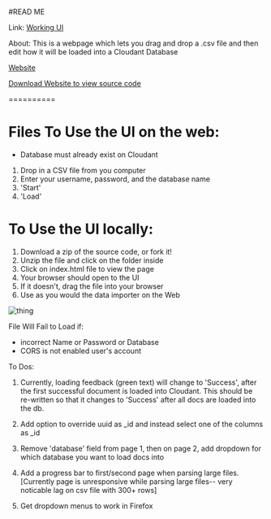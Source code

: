 #READ ME

Link: [Working UI](https://michellephung.github.io/CSVtoCloudant/)  

About:
This is a webpage which lets you drag and drop a .csv file and then edit how it will be loaded into a Cloudant Database


[Website](https://michellephung.github.io/CSVtoCloudant/)

[Download Website to view source code](https://github.com/michellephung/CSVtoCloudant)

==========

# Files To Use the UI on the web:

- Database must already exist on Cloudant
1. Drop in a CSV file from you computer
2. Enter your username, password, and the database name
3. 'Start'
4. 'Load'  

# To Use the UI locally:  
1. Download a zip of the source code, or fork it!
1. Unzip the file and click on the folder inside
1. Click on index.html file to view the page
2. Your browser should open to the UI
3. If it doesn't, drag the file into your browser
4. Use as you would the data importer on the Web


![thing](https://michellephung.github.io/CSVtoCloudant/screenshots/FrontPage.png)


File Will Fail to Load if: 
- incorrect Name or Password or Database 
- CORS is not enabled user's account



To Dos:

1. Currently, loading feedback (green text) will change to 'Success', after the first successful document is loaded into Cloudant. This should be re-written so that it changes to 'Success' after all docs are loaded into the db. 

2. Add option to override uuid as _id and instead select one of the columns as _id

3. Remove 'database' field from page 1, then on page 2, add dropdown for which database you want to load docs into

4. Add a progress bar to first/second page when parsing large files. [Currently page is unresponsive while parsing large files-- very noticable lag on csv file with 300+ rows]

5. Get dropdown menus to work in Firefox


